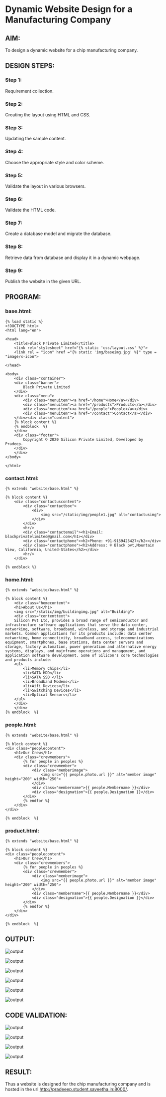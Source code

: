 # Dynamic Website Design for a Manufacturing Company
## AIM:
To design a dynamic website for a chip manufacturing company.

## DESIGN STEPS:
### Step 1: 
Requirement collection.
### Step 2:
Creating the layout using HTML and CSS.
### Step 3:
Updating the sample content.
### Step 4:
Choose the appropriate style and color scheme.
### Step 5:
Validate the layout in various browsers.
### Step 6:
Validate the HTML code.
### Step 7:
Create a database model and migrate the database.
### Step 8:
Retrieve data from database and display it in a dynamic webpage.
### Step 9:
Publish the website in the given URL.

## PROGRAM:

### base.html:
```
{% load static %}
<!DOCTYPE html>
<html lang="en">

<head>
    <title>Black Private Limited</title>
    <link rel="stylesheet" href="{% static 'css/layout.css' %}">
    <link rel = "icon" href ="{% static 'img/baseimg.jpg' %}" type = "image/x-icon"> 
              
</head>

<body>
    <div class="container">
    <div class="banner">
        Black Private Limited
    </div>
    <div class="menu">
        <div class="menuitem"><a href="/home">Home</a></div> 
        <div class="menuitem"><a href="/products">Products</a></div>
        <div class="menuitem"><a href="/people">People</a></div> 
        <div class="menuitem"><a href="/contact">Contact</a></div> 
    </div><div class="content">
    {% block content %}    
    {% endblock  %}
    </div>
    <div class="footer">
        Copyright © 2020 Silicon Private Limited, Developed by Pradeep.
    </div>
    </div>
</body>

</html>
```
### contact.html:
```
{% extends "website/base.html" %}

{% block content %}
    <div class="contactuscontent">
        <div class="contactbox">
            <div>
                <img src="/static/img/people1.jpg" alt="contactusimg">
            </div>
        </div>
        <hr/>
        <div class="contactemail"><h1>Email: blackprivatelimited@gmail.com</h1></div>
        <div class="contactphone"><h2>Phone: +91-9159425427</h2></div>
        <div class="contactphone"><h2>Address: © Black pvt,Mountain View, California, United-States</h2></div>
        <hr/>
    </div>

{% endblock %}
```
### home.html:
```
{% extends "website/base.html" %}

{% block content %}
    <div class="homecontent">    
    <h1>About Us</h1>
    <img src="/static/img/buildingimg.jpg" alt="Building">
    <div class="contenttext">
    Silicon Pvt Ltd, provides a broad range of semiconductor and infrastructure software applications that serve the data center, networking, software, broadband, wireless, and storage and industrial markets. Common applications for its products include: data center networking, home connectivity, broadband access, telecommunications equipment, smartphones, base stations, data center servers and storage, factory automation, power generation and alternative energy systems, displays, and mainframe operations and management, and application software development. Some of Silicon's core technologies and products include:
    <ul>
        <li>Memory Chips</li>
        <li>SATA HDD</li>
        <li>SATA SSD </li>
        <li>Broadband Modems</li>
        <li>Wifi Devices</li>
        <li>Switching Devices</li>
        <li>Optical Sensors</li>
    </ul> 
    </div>
    </div>
{% endblock  %}
```
### people.html:
```
{% extends "website/base.html" %}

{% block content %}
<div class="peoplecontent">
    <h1>Our Crew</h1>
    <div class="crewmembers">
        {% for people in peoples %}
        <div class="crewmember">
            <div class="memberimage">
                <img src="{{ people.photo.url }}" alt="member image" height="200" width="250">
            </div>
            <div class="membername">{{ people.Membername }}</div>
            <div class="designation">{{ people.Designation }}</div>
        </div>
        {% endfor %}
    </div>
</div>

{% endblock  %}
```
### product.html:
```
{% extends "website/base.html" %}

{% block content %}
<div class="peoplecontent">
    <h1>Our Crew</h1>
    <div class="crewmembers">
        {% for people in peoples %}
        <div class="crewmember">
            <div class="memberimage">
                <img src="{{ people.photo.url }}" alt="member image" height="200" width="250">
            </div>
            <div class="membername">{{ people.Membername }}</div>
            <div class="designation">{{ people.Designation }}</div>
        </div>
        {% endfor %}
    </div>
</div>

{% endblock  %}
```


## OUTPUT:

![output](static/img/rrr1.jpg)

![output](static/img/rrr2.jpg)

![output](static/img/rrr3.jpg)

![output](static/img/rrr4.jpg)

![output](static/img/ad1.jpg)

![output](static/img/ad2.jpg)

## CODE VALIDATION:

![output](static/img/rrr5.jpg)

![output](static/img/rrr6.jpg)

![output](static/img/rrr7.jpg)

![output](static/img/rrr8.jpg)



## RESULT:

Thus a website is designed for the chip manufacturing company and is hosted in the url http://pradeeep.student.saveetha.in:8000/.
